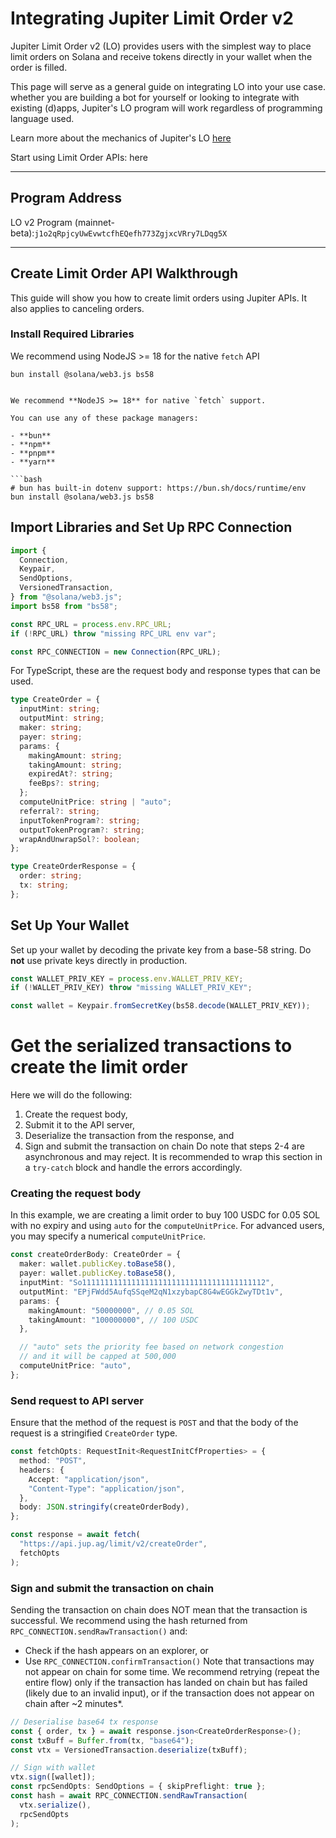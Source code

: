 # Integrating Jupiter Limit Order v2 

Jupiter Limit Order v2 (LO) provides users with the simplest way to place limit orders on Solana and receive tokens directly in your wallet when the order is filled.

This page will serve as a general guide on integrating LO into your use case. whether you are building a bot for yourself or looking to integrate with existing (d)apps, Jupiter's LO program will work regardless of programming language used.

Learn more about the mechanics of Jupiter's LO [here](https://station.jup.ag/guides/limit-order/how-lo-work)

Start using Limit Order APIs: here

---

## Program Address

LO v2 Program (mainnet-beta):`j1o2qRpjcyUwEvwtcfhEQefh773ZgjxcVRry7LDqg5X`

---

## Create Limit Order API Walkthrough

This guide will show you how to create limit orders using Jupiter APIs. It also applies to canceling orders.

### Install Required Libraries
We recommend using NodeJS >= 18 for the native `fetch` API
```
bun install @solana/web3.js bs58


We recommend **NodeJS >= 18** for native `fetch` support.

You can use any of these package managers:

- **bun**  
- **npm**  
- **pnpm**  
- **yarn**

```bash
# bun has built-in dotenv support: https://bun.sh/docs/runtime/env
bun install @solana/web3.js bs58

```
## Import Libraries and Set Up RPC Connection

```typescript
import {
  Connection,
  Keypair,
  SendOptions,
  VersionedTransaction,
} from "@solana/web3.js";
import bs58 from "bs58";

const RPC_URL = process.env.RPC_URL;
if (!RPC_URL) throw "missing RPC_URL env var";

const RPC_CONNECTION = new Connection(RPC_URL);
```
For TypeScript, these are the request body and response types that can be used.

```typescript
type CreateOrder = {
  inputMint: string;
  outputMint: string;
  maker: string;
  payer: string;
  params: {
    makingAmount: string;
    takingAmount: string;
    expiredAt?: string;
    feeBps?: string;
  };
  computeUnitPrice: string | "auto";
  referral?: string;
  inputTokenProgram?: string;
  outputTokenProgram?: string;
  wrapAndUnwrapSol?: boolean;
};

type CreateOrderResponse = {
  order: string;
  tx: string;
};
```
## Set Up Your Wallet
Set up your wallet by decoding the private key from a base-58 string.
Do **not** use private keys directly in production.
```typescript
const WALLET_PRIV_KEY = process.env.WALLET_PRIV_KEY;
if (!WALLET_PRIV_KEY) throw "missing WALLET_PRIV_KEY";

const wallet = Keypair.fromSecretKey(bs58.decode(WALLET_PRIV_KEY));
```
# Get the serialized transactions to create the limit order
Here we will do the following:
1. Create the request body,
2. Submit it to the API server,
3. Deserialize the transaction from the response, and
4. Sign and submit the transaction on chain
Do note that steps 2-4 are asynchronous and may reject. It is recommended to wrap this section in a `try-catch` block and handle the errors accordingly.

### Creating the request body
In this example, we are creating a limit order to buy 100 USDC for 0.05 SOL with no expiry and using `auto` for the `computeUnitPrice`. For advanced users, you may specify a numerical `computeUnitPrice`.
```typescript
const createOrderBody: CreateOrder = {
  maker: wallet.publicKey.toBase58(),
  payer: wallet.publicKey.toBase58(),
  inputMint: "So11111111111111111111111111111111111111112",
  outputMint: "EPjFWdd5AufqSSqeM2qN1xzybapC8G4wEGGkZwyTDt1v",
  params: {
    makingAmount: "50000000", // 0.05 SOL
    takingAmount: "100000000", // 100 USDC
  },

  // "auto" sets the priority fee based on network congestion
  // and it will be capped at 500,000
  computeUnitPrice: "auto",
};
```
### Send request to API server
Ensure that the method of the request is `POST` and that the body of the request is a stringified `CreateOrder` type.
```typescript
const fetchOpts: RequestInit<RequestInitCfProperties> = {
  method: "POST",
  headers: {
    Accept: "application/json",
    "Content-Type": "application/json",
  },
  body: JSON.stringify(createOrderBody),
};

const response = await fetch(
  "https://api.jup.ag/limit/v2/createOrder",
  fetchOpts
);
```
### Sign and submit the transaction on chain
Sending the transaction on chain does NOT mean that the transaction is successful. We recommend using the hash returned from `RPC_CONNECTION.sendRawTransaction()` and:
- Check if the hash appears on an explorer, or
- Use `RPC_CONNECTION.confirmTransaction()`
Note that transactions may not appear on chain for some time. We recommend retrying (repeat the entire flow) only if the transaction has landed on chain but has failed (likely due to an invalid input), or if the transaction does not appear on chain after ~2 minutes*.
```typescript
// Deserialise base64 tx response
const { order, tx } = await response.json<CreateOrderResponse>();
const txBuff = Buffer.from(tx, "base64");
const vtx = VersionedTransaction.deserialize(txBuff);

// Sign with wallet
vtx.sign([wallet]);
const rpcSendOpts: SendOptions = { skipPreflight: true };
const hash = await RPC_CONNECTION.sendRawTransaction(
  vtx.serialize(),
  rpcSendOpts
);
```




